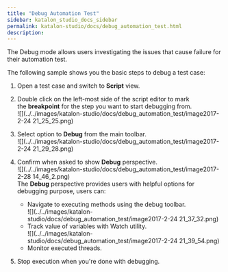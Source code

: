 ```yaml
---
title: "Debug Automation Test" 
sidebar: katalon_studio_docs_sidebar
permalink: katalon-studio/docs/debug_automation_test.html 
description: 
---
```

The Debug mode allows users investigating the issues that cause failure for their automation test. 

The following sample shows you the basic steps to debug a test case:

1.  Open a test case and switch to **Script** view.  
      
    
2.  Double click on the left-most side of the script editor to mark the **breakpoint** for the step you want to start debugging from.  
    ![](../../images/katalon-studio/docs/debug_automation_test/image2017-2-24 21_25_25.png)   
      
    
3.  Select option to **Debug** from the main toolbar.  
    ![](../../images/katalon-studio/docs/debug_automation_test/image2017-2-24 21_29_28.png)  
      
    
4.  Confirm when asked to show **Debug** perspective.  
    ![](../../images/katalon-studio/docs/debug_automation_test/image2017-2-28 14_46_2.png)  
    The **Debug** perspective provides users with helpful options for debugging purpose, users can:
    *   Navigate to executing methods using the debug toolbar.  
        ![](../../images/katalon-studio/docs/debug_automation_test/image2017-2-24 21_37_32.png)
    *   Track value of variables with Watch utility.  
        ![](../../images/katalon-studio/docs/debug_automation_test/image2017-2-24 21_39_54.png)
    *   Monitor executed threads.  
          
        
5.  Stop execution when you're done with debugging.